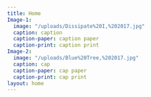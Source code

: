 ```yaml
---
title: Home
Image-1:
  image: "/uploads/Dissipate%20I,%202017.jpg"
  caption: caption
  caption-paper: caption paper
  caption-print: caption print
Image-2:
  image: "/uploads/Blue%20Tree,%202017.jpg"
  caption: cap
  caption-paper: cap paper
  caption-print: cap print
layout: home
---
```



